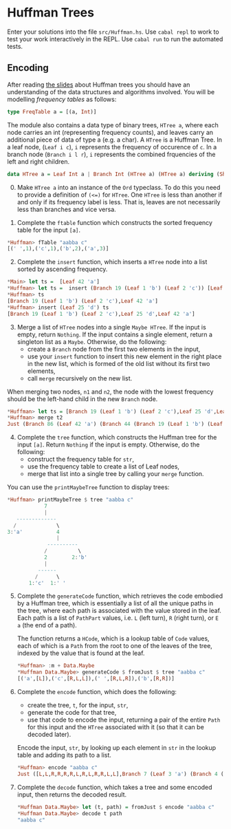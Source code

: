 # Huffman Trees

Enter your solutions into the file `src/Huffman.hs`. Use `cabal repl`
to work to test your work interactively in the REPL. Use `cabal run`
to run the automated tests.

## Encoding

After reading [the slides](./huffman-slides.pdf) about Huffman trees
you should have an understanding of the data structures and algorithms
involved. You will be modelling *frequency tables* as follows:

```haskell
type FreqTable a = [(a, Int)]
```

The module also contains a data type of binary trees, `HTree a`, where
each node carries an int (representing frequency counts), and
leaves carry an additional piece of data of type a (e.g. a char). A
`HTree` is a Huffman Tree. In a leaf node, (`Leaf i c`), `i` represents
the frequency of occurence of `c`. In a branch node (`Branch i l r`), `i`
represents the combined frquencies of the left and right children.

```haskell
data HTree a = Leaf Int a | Branch Int (HTree a) (HTree a) deriving (Show, Eq)
```

0. Make `HTree a` into an instance of the `Ord` typeclass. To do this
you need to provide a definition of `(<=)` for `HTree`. One `HTree`
is less than another if and only if its frequency label is less. That
is, leaves are not necessarily less than branches and vice versa.

1. Complete the `ftable` function which constructs the sorted
   frequency table for the input `[a]`. 
   
```haskell
*Huffman> fTable "aabba c"
[(' ',1),('c',1),('b',2),('a',3)]
```

2. Complete the `insert` function, which inserts a `HTree` node into a
   list sorted by ascending frequency.

```haskell
*Main> let ts =  [Leaf 42 'a']
*Huffman> let ts =  insert (Branch 19 (Leaf 1 'b') (Leaf 2 'c')) [Leaf 42 'a']
*Huffman> ts
[Branch 19 (Leaf 1 'b') (Leaf 2 'c'),Leaf 42 'a']
*Huffman> insert (Leaf 25 'd') ts
[Branch 19 (Leaf 1 'b') (Leaf 2 'c'),Leaf 25 'd',Leaf 42 'a']
```

3. Merge a list of `HTree` nodes into a single `Maybe HTree`. If the input
is empty, return `Nothing`. If the input contains a single element, return a singleton list as a `Maybe`. Otherwise, do the following: 
    * create a `Branch` node from the first two elements in the input,
	* use your `insert` function to insert this new
      element in the right place in the new list, which is formed of the old 
      list without its first two elements,
    * call `merge` recursively on the new list.

When merging two nodes, `n1` and `n2`, the node with the lowest frequency
should be the left-hand child in the new `Branch` node.

```haskell
*Huffman> let ts = [Branch 19 (Leaf 1 'b') (Leaf 2 'c'),Leaf 25 'd',Leaf 42 'a']
*Huffman> merge t2
Just (Branch 86 (Leaf 42 'a') (Branch 44 (Branch 19 (Leaf 1 'b') (Leaf 2 'c')) (Leaf 25 'd')))
```
4. Complete the `tree` function, which constructs the Huffman tree for
   the input `[a]`. Return `Nothing` if the input is empty.
   Otherwise, do the following:
    * construct the frequency table for `str`,
	* use the frequency table to create a list of Leaf nodes, 
	* merge that list into a single tree by calling your `merge`
      function.
	  
  You can use the `printMaybeTree` function to display trees:
  
```haskell
*Huffman> printMaybeTree $ tree "aabba c"
            7             
            |             
   -------------          
  /             \         
3:'a'           4         
                |         
             ----------   
            /          \  
            2        2:'b'
            |             
          ------          
         /      \         
       1:'c'  1:' '  
```

5. Complete the `generateCode` function, which retrieves the code
   embodied by a Huffman tree, which is essentially a list of all the
   unique paths in the tree, where each path is associated with the
   value stored in the leaf. Each path is a list of `PathPart` values,
   i.e. `L` (left turn), `R` (right turn), or `E a` (the end of a
   path).
   
   The function returns a `HCode`, which is a lookup table of `Code`
   values, each of which is a `Path` from the root to one of the
   leaves of the tree, indexed by the value that is found at the leaf.
   
    ```haskell
    *Huffman> :m + Data.Maybe
    *Huffman Data.Maybe> generateCode $ fromJust $ tree "aabba c"
    [('a',[L]),('c',[R,L,L]),(' ',[R,L,R]),('b',[R,R])]
    ```

6. Complete the `encode` function, which does the following:

    * create the tree, `t`, for the input, `str`, 
	* generate the code for that tree,
	* use that code to encode the input, returning a pair of the
      entire `Path` for this input and the `HTree` associated with it
      (so that it can be decoded later).
	
	Encode the input, `str`, by looking up each element in `str` in the
	lookup table and adding its path to a list. 

    ```haskell
    *Huffman> encode "aabba c"
    Just ([L,L,R,R,R,R,L,R,L,R,R,L,L],Branch 7 (Leaf 3 'a') (Branch 4 (Branch 2 (Leaf 1 'c') (Leaf 1 ' ')) (Leaf 2 'b')))
    ```

7. Complete the `decode` function, which takes a tree and some encoded
   input, then returns the decoded result.

    ```haskell
    *Huffman Data.Maybe> let (t, path) = fromJust $ encode "aabba c"
    *Huffman Data.Maybe> decode t path
    "aabba c"
    ```





